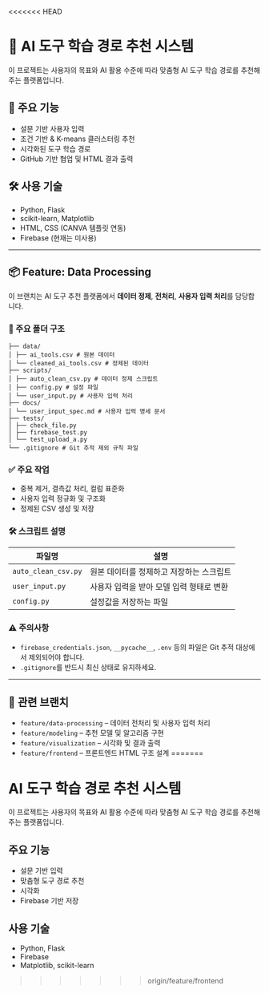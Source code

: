 <<<<<<< HEAD
# 🧠 AI 도구 학습 경로 추천 시스템

이 프로젝트는 사용자의 목표와 AI 활용 수준에 따라 맞춤형 AI 도구 학습 경로를 추천해주는 플랫폼입니다.

## 🌟 주요 기능
- 설문 기반 사용자 입력
- 조건 기반 & K-means 클러스터링 추천
- 시각화된 도구 학습 경로
- GitHub 기반 협업 및 HTML 결과 출력

## 🛠️ 사용 기술
- Python, Flask
- scikit-learn, Matplotlib
- HTML, CSS (CANVA 템플릿 연동)
- Firebase (현재는 미사용)

---

## 📦 Feature: Data Processing

이 브랜치는 AI 도구 추천 플랫폼에서 **데이터 정제**, **전처리**, **사용자 입력 처리**를 담당합니다.

### 📁 주요 폴더 구조

```
├── data/
│ ├── ai_tools.csv # 원본 데이터
│ └── cleaned_ai_tools.csv # 정제된 데이터
├── scripts/
│ ├── auto_clean_csv.py # 데이터 정제 스크립트
│ ├── config.py # 설정 파일
│ └── user_input.py # 사용자 입력 처리
├── docs/
│ └── user_input_spec.md # 사용자 입력 명세 문서
├── tests/
│ ├── check_file.py
│ ├── firebase_test.py
│ └── test_upload_a.py
└── .gitignore # Git 추적 제외 규칙 파일
```



### ✅ 주요 작업
- 중복 제거, 결측값 처리, 컬럼 표준화
- 사용자 입력 정규화 및 구조화
- 정제된 CSV 생성 및 저장

### 🛠 스크립트 설명

| 파일명               | 설명                                       |
|----------------------|--------------------------------------------|
| `auto_clean_csv.py`  | 원본 데이터를 정제하고 저장하는 스크립트 |
| `user_input.py`      | 사용자 입력을 받아 모델 입력 형태로 변환 |
| `config.py`          | 설정값을 저장하는 파일                   |

### ⚠️ 주의사항
- `firebase_credentials.json`, `__pycache__`, `.env` 등의 파일은 Git 추적 대상에서 제외되어야 합니다.
- `.gitignore`를 반드시 최신 상태로 유지하세요.

---

## 🔗 관련 브랜치
- `feature/data-processing` – 데이터 전처리 및 사용자 입력 처리
- `feature/modeling` – 추천 모델 및 알고리즘 구현
- `feature/visualization` – 시각화 및 결과 출력
- `feature/frontend` – 프론트엔드 HTML 구조 설계
=======
# AI 도구 학습 경로 추천 시스템

이 프로젝트는 사용자의 목표와 AI 활용 수준에 따라 맞춤형 AI 도구 학습 경로를 추천해주는 플랫폼입니다.

## 주요 기능
- 설문 기반 입력
- 맞춤형 도구 경로 추천
- 시각화
- Firebase 기반 저장

## 사용 기술
- Python, Flask
- Firebase
- Matplotlib, scikit-learn
>>>>>>> origin/feature/frontend
